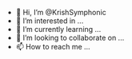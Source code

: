 - 👋 Hi, I’m @KrishSymphonic
- 👀 I’m interested in ...
- 🌱 I’m currently learning ...
- 💞️ I’m looking to collaborate on ...
- 📫 How to reach me ...

<!---
KrishSymphonic/KrishSymphonic is a ✨ special ✨ repository because its `README.md` (this file) appears on your GitHub profile.
You can click the Preview link to take a look at your changes.
--->
